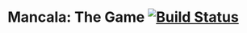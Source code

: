 # Mancala: The Game [![Build Status](https://travis-ci.org/kyokley/mancala.svg?branch=master)](https://travis-ci.org/kyokley/mancala)
